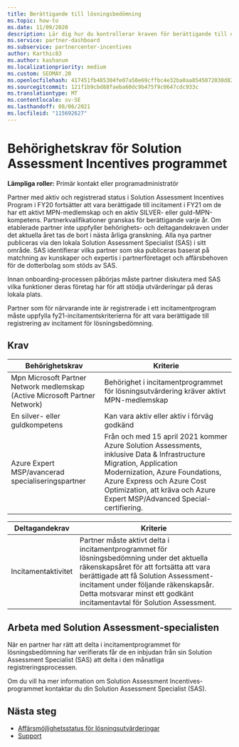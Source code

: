 ```yaml
---
title: Berättigande till lösningsbedömning
ms.topic: how-to
ms.date: 11/09/2020
description: Lär dig hur du kontrollerar kraven för berättigande till deltagande i Solution Assessment Incentives program.
ms.service: partner-dashboard
ms.subservice: partnercenter-incentives
author: Karthic83
ms.author: kashanum
ms.localizationpriority: medium
ms.custom: SEOMAY.20
ms.openlocfilehash: 417451fb485304fe07a50e69cffbc4e32ba0aa8545072030d823ba75b66c67ee
ms.sourcegitcommit: 121f1b9cbd88faeba60dc9b475f9c0647cdc933c
ms.translationtype: MT
ms.contentlocale: sv-SE
ms.lasthandoff: 08/06/2021
ms.locfileid: "115692627"
---
```

# <a name="eligibility-requirements-for-the-solution-assessment-incentives-program"></a>Behörighetskrav för Solution Assessment Incentives programmet

**Lämpliga roller:** Primär kontakt eller programadministratör

Partner med aktiv och registrerad status i Solution Assessment Incentives Program i FY20 fortsätter att vara berättigade till incitament i FY21 om de har ett aktivt MPN-medlemskap och en aktiv SILVER- eller guld-MPN-kompetens. Partnerkvalifikationer granskas för berättigande varje år. Om etablerade partner inte uppfyller behörighets- och deltagandekraven under det aktuella året tas de bort i nästa årliga granskning. Alla nya partner publiceras via den lokala Solution Assessment Specialist (SAS) i sitt område. SAS identifierar vilka partner som ska publiceras baserat på matchning av kunskaper och expertis i partnerföretaget och affärsbehoven för de dotterbolag som stöds av SAS.

Innan onboarding-processen påbörjas måste partner diskutera med SAS vilka funktioner deras företag har för att stödja utvärderingar på deras lokala plats.

Partner som för närvarande inte är registrerade i ett incitamentprogram måste uppfylla fy21-incitamentskriterierna för att vara berättigade till registrering av incitament för lösningsbedömning.

## <a name="requirements"></a>Krav

|**Behörighetskrav**|**Kriterie**|
|-----------------------|------------------|
|Mpn Microsoft Partner Network medlemskap (Active Microsoft Partner Network)|Behörighet i incitamentprogrammet för lösningsutvärdering kräver aktivt MPN-medlemskap|
|En silver- eller guldkompetens|Kan vara aktiv eller aktiv i förväg godkänd|
|Azure Expert MSP/avancerad specialiseringspartner|Från och med 15 april 2021 kommer Azure Solution Assessments, inklusive Data & Infrastructure Migration, Application Modernization, Azure Foundations, Azure Express och Azure Cost Optimization, att kräva och Azure Expert MSP/Advanced Special-certifiering.|

|**Deltagandekrav**|**Kriterie**|
|-------------------------|-------------------------------------|
|Incitamentaktivitet|Partner måste aktivt delta i incitamentprogrammet för lösningsbedömning under det aktuella räkenskapsåret för att fortsätta att vara berättigade att få Solution Assessment-incitament under följande räkenskapsår. Detta motsvarar minst ett godkänt incitamentavtal för Solution Assessment.|

## <a name="work-with-solution-assessment-specialist"></a>Arbeta med Solution Assessment-specialisten

När en partner har rätt att delta i incitamentprogrammet för lösningsbedömning har verifierats får de en inbjudan från sin Solution Assessment Specialist (SAS) att delta i den månatliga registreringsprocessen.

Om du vill ha mer information om Solution Assessment Incentives-programmet kontaktar du din Solution Assessment Specialist (SAS).

## <a name="next-steps"></a>Nästa steg

- [Affärsmöjlighetsstatus för lösningsutvärderingar](chip-solution-assessment.md)
- [Support](report-problems-with-partner-center.md)









